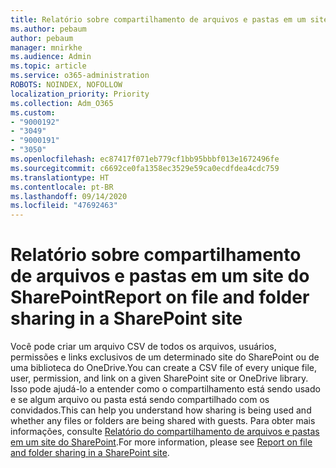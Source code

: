 ```yaml
---
title: Relatório sobre compartilhamento de arquivos e pastas em um site do SharePoint
ms.author: pebaum
author: pebaum
manager: mnirkhe
ms.audience: Admin
ms.topic: article
ms.service: o365-administration
ROBOTS: NOINDEX, NOFOLLOW
localization_priority: Priority
ms.collection: Adm_O365
ms.custom:
- "9000192"
- "3049"
- "9000191"
- "3050"
ms.openlocfilehash: ec87417f071eb779cf1bb95bbbf013e1672496fe
ms.sourcegitcommit: c6692ce0fa1358ec3529e59ca0ecdfdea4cdc759
ms.translationtype: HT
ms.contentlocale: pt-BR
ms.lasthandoff: 09/14/2020
ms.locfileid: "47692463"
---
```

# <a name="report-on-file-and-folder-sharing-in-a-sharepoint-site"></a><span data-ttu-id="6994c-102">Relatório sobre compartilhamento de arquivos e pastas em um site do SharePoint</span><span class="sxs-lookup"><span data-stu-id="6994c-102">Report on file and folder sharing in a SharePoint site</span></span>

<span data-ttu-id="6994c-103">Você pode criar um arquivo CSV de todos os arquivos, usuários, permissões e links exclusivos de um determinado site do SharePoint ou de uma biblioteca do OneDrive.</span><span class="sxs-lookup"><span data-stu-id="6994c-103">You can create a CSV file of every unique file, user, permission, and link on a given SharePoint site or OneDrive library.</span></span> <span data-ttu-id="6994c-104">Isso pode ajudá-lo a entender como o compartilhamento está sendo usado e se algum arquivo ou pasta está sendo compartilhado com os convidados.</span><span class="sxs-lookup"><span data-stu-id="6994c-104">This can help you understand how sharing is being used and whether any files or folders are being shared with guests.</span></span> <span data-ttu-id="6994c-105">Para obter mais informações, consulte [Relatório do compartilhamento de arquivos e pastas em um site do SharePoint](https://docs.microsoft.com/sharepoint/sharing-reports).</span><span class="sxs-lookup"><span data-stu-id="6994c-105">For more information, please see [Report on file and folder sharing in a SharePoint site](https://docs.microsoft.com/sharepoint/sharing-reports).</span></span>
